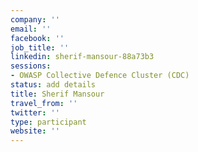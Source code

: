 ```yaml
---
company: ''
email: ''
facebook: ''
job_title: ''
linkedin: sherif-mansour-88a73b3
sessions:
- OWASP Collective Defence Cluster (CDC)
status: add details
title: Sherif Mansour
travel_from: ''
twitter: ''
type: participant
website: ''
---
```


<!-- put more details about participant here -->